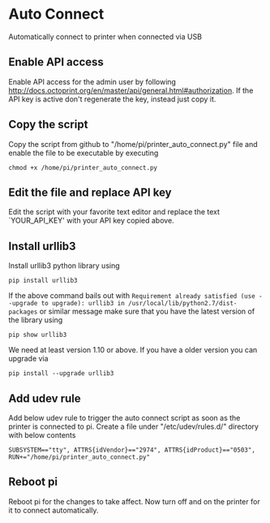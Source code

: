 # Auto Connect

Automatically connect to printer when connected via USB

## Enable API access

Enable API access for the admin user by following http://docs.octoprint.org/en/master/api/general.html#authorization. If the API key is active don't regenerate the key, instead just copy it.

## Copy the script

Copy the script from github to "/home/pi/printer_auto_connect.py" file and enable the file to be executable by executing

```chmod +x /home/pi/printer_auto_connect.py```

## Edit the file and replace API key

Edit the script with your favorite text editor and replace the text `YOUR_API_KEY' with your API key copied above.

## Install urllib3

Install urllib3 python library using

```pip install urllib3```

If the above command bails out with `Requirement already satisfied (use --upgrade to upgrade): urllib3 in /usr/local/lib/python2.7/dist-packages` or similar message make sure that you have the latest version of the library using

```pip show urllib3```

We need at least version 1.10 or above. If you have a older version you can upgrade via

```pip install --upgrade urllib3```

## Add udev rule

Add below udev rule to trigger the auto connect script as soon as the printer is connected to pi. Create a file under "/etc/udev/rules.d/" directory with below contents

```SUBSYSTEM=="tty", ATTRS{idVendor}=="2974", ATTRS{idProduct}=="0503", RUN+="/home/pi/printer_auto_connect.py"```

## Reboot pi

Reboot pi for the changes to take affect. Now turn off and on the printer for it to connect automatically.
